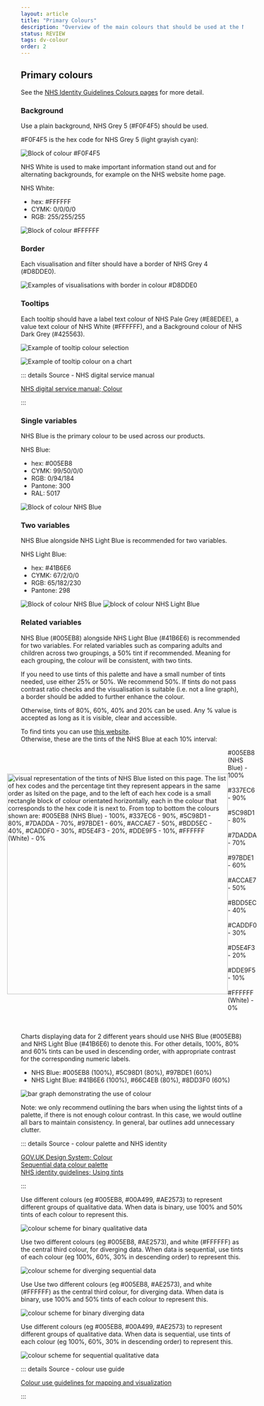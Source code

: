 ```yaml
---
layout: article
title: "Primary Colours"
description: "Overview of the main colours that should be used at the NHSBSA"
status: REVIEW
tags: dv-colour
order: 2
---
```

## Primary colours  

See the [NHS Identity Guidelines Colours pages][pc 1] for more detail.

### Background  
  
Use a plain background, NHS Grey 5 (#F0F4F5) should be used.  

#F0F4F5 is the hex code for NHS Grey 5 (light grayish cyan):  
  
![Block of colour #F0F4F5](../images/hex-f0f4f5.png)  
  
NHS White is used to make important information stand out and for alternating backgrounds, for example on the NHS website home page.  
  
NHS White:

- hex: #FFFFFF
- CYMK: 0/0/0/0
- RGB: 255/255/255

![Block of colour #FFFFFF](../images/nhs-white.png)

### Border  
  
Each visualisation and filter should have a border of NHS Grey 4 (#D8DDE0).  
  
![Examples of visualisations with border in colour #D8DDE0](../images/border-example.png)  
  
### Tooltips  
  
Each tooltip should have a label text colour of NHS Pale Grey (#E8EDEE), a value text colour of NHS White (#FFFFFF), and a Background colour of NHS Dark Grey (#425563).  
  
![Example of tooltip colour selection](../images/tooltip-customize.png)  
  
![Example of tooltip colour on a chart](../images/tooltip-croydon.png)

::: details Source - NHS digital service manual

[NHS digital service manual; Colour][pc 2]

:::

### Single variables  

NHS Blue is the primary colour to be used across our products.  

NHS Blue:

- hex: #005EB8
- CYMK: 99/50/0/0
- RGB: 0/94/184
- Pantone: 300
- RAL: 5017
  
![Block of colour NHS Blue](../images/nhs-blue.png)

### Two variables  

NHS Blue alongside NHS Light Blue is recommended for two variables.  

NHS Light Blue:

- hex: #41B6E6
- CYMK: 67/2/0/0
- RGB: 65/182/230
- Pantone: 298
  
![Block of colour NHS Blue](../images/nhs-blue.png)      ![block of colour NHS Light Blue](../images/nhs-light-blue.png)

### Related variables  

NHS Blue (#005EB8) alongside NHS Light Blue (#41B6E6) is recommended for two variables. For related variables such as comparing adults and children across two groupings, a 50% tint if recommended. Meaning for each grouping, the colour will be consistent, with two tints.  

If you need to use tints of this palette and have a small number of tints needed, use either 25% or 50%. We recommend 50%. If tints do not pass contrast ratio checks and the visualisation is suitable (i.e. not a line graph), a border should be added to further enhance the colour.  

Otherwise, tints of 80%, 60%, 40% and 20% can be used. Any % value is accepted as long as it is visible, clear and accessible.  

To find tints you can use [this website][pc 7].  
Otherwise, these are the tints of the NHS Blue at each 10% interval:  


<html>
<style>
.container {   display: flex;   align-items: center;   justify-content: center }
.div_gap { width: 40px }
.tint_colours img {height:500px;}
 </style>  

 <body>
 <div class="container">
 <div class="tint_colours">
  <img src="../images/gradient_crop.png" alt="visual representation of the tints of NHS Blue listed on this page. The list of hex codes and the percentage tint they represent appears in the same order as lsited on the page, and to the left of each hex code is a small rectangle block of colour orientated horizontally, each in the colour that corresponds to the hex code it is next to. From top to bottom the colours shown are: #005EB8 (NHS Blue) - 100%, #337EC6 - 90%, #5C98D1 - 80%, #7DADDA - 70%, #97BDE1 - 60%, #ACCAE7 - 50%, #BDD5EC - 40%, #CADDF0 - 30%, #D5E4F3 - 20%, #DDE9F5 - 10%, #FFFFFF (White) - 0%">
</div>
<div class="div_gap"></div>
<div>
    #005EB8 (NHS Blue) - 100%  <br><br>
    #337EC6 - 90%  <br><br>
    #5C98D1 - 80%  <br><br>
    #7DADDA - 70%  <br><br>
    #97BDE1 - 60%  <br><br>
    #ACCAE7 - 50%  <br><br>
    #BDD5EC - 40%  <br><br>
    #CADDF0 - 30%  <br><br>
    #D5E4F3 - 20%  <br><br>
    #DDE9F5 - 10%  <br><br>
    #FFFFFF (White) - 0% <br><br>
</div>
</div>
<br>
</body>
</html>

Charts displaying data for 2 different years should use NHS Blue (#005EB8) and NHS Light Blue (#41B6E6) to denote this. For other details, 100%, 80% and 60% tints can be used in descending order, with appropriate contrast for the corresponding numeric labels.

- NHS Blue: #005EB8 (100%), #5C98D1 (80%), #97BDE1 (60%)
- NHS Light Blue: #41B6E6 (100%), #66C4EB (80%), #8DD3F0 (60%)  
  
![bar graph demonstrating the use of colour](../images/nhs_blue_bars.png)
  
Note: we only recommend outlining the bars when using the lightst tints of a palette, if there is not enough colour contrast. In this case, we would outline all bars to maintain consistency. In general, bar outlines add unnecessary clutter.  

::: details Source - colour palette and NHS identity

[GOV.UK Design System; Colour][pc 3]  
[Sequential data colour palette][pc 4]  
[NHS identity guidelines; Using tints][pc 5]

:::  

Use different colours (eg #005EB8, #00A499, #AE2573) to represent different groups of qualitative data. When data is binary, use 100% and 50% tints of each colour to represent this.

![colour scheme for binary qualitative data](../images/binary_qual.png)  
  
Use two different colours (eg #005EB8, #AE2573), and white (#FFFFFF) as the central third colour, for diverging data. When data is sequential, use tints of each colour (eg 100%, 60%, 30% in descending order) to represent this.  
  
![colour scheme for diverging sequential data](../images/diverge_seq.png)  
  
Use Use two different colours (eg #005EB8, #AE2573), and white (#FFFFFF) as the central third colour, for diverging data. When data is binary, use 100% and 50% tints of each colour to represent this.  
  
![colour scheme for binary diverging data](../images/binary_diverge.png)  
  
Use different colours (eg #005EB8, #00A499, #AE2573) to represent different groups of qualitative data. When data is sequential, use tints of each colour (eg 100%, 60%, 30% in descending order) to represent this.  
  
![colour scheme for sequential qualitative data](../images/qual_seq.png)  

::: details Source - colour use guide

[Colour use guidelines for mapping and visualization][pc 6]

:::

[pc 1]: https://service-manual.nhs.uk/design-system/styles/colour
[pc 2]: https://service-manual.nhs.uk/design-system/styles/colour
[pc 3]: https://design-system.service.gov.uk/styles/colour/
[pc 4]: https://analysisfunction.civilservice.gov.uk/policy-store/data-visualisation-colours-in-charts/#section-6
[pc 5]: https://www.england.nhs.uk/nhsidentity/identity-guidelines/colours/#:~:text=use%20of%20highlights.-,Using%20tints,-Tints%20are%20percentage
[pc 6]: https://web.natur.cuni.cz/~langhamr/lectures/vtfg1/mapinfo_2/barvy/colors.html
[pc 7]: https://www.htmlcsscolor.com/hex/005EB8
